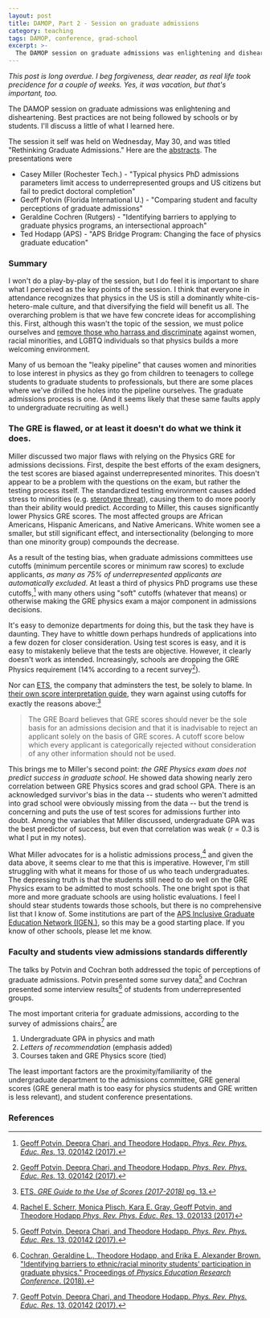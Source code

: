 ```yaml
---
layout: post
title: DAMOP, Part 2 - Session on graduate admissions
category: teaching
tags: DAMOP, conference, grad-school
excerpt: >-
  The DAMOP session on graduate admissions was enlightening and disheartening.  Best practices are not being followed by schools or by students.  I'll discuss a little of what I learned here.
---
```


*This post is long overdue.  I beg forgiveness, dear reader, as real life took precidence for a couple of weeks.  Yes, it was vacation, but that's important, too.*

The DAMOP session on graduate admissions was enlightening and disheartening.  Best practices are not being followed by schools or by students.  I'll discuss a little of what I learned here.

The session it self was held on Wednesday, May 30, and was titled "Rethinking Graduate Admissions."
Here are the [abstracts](http://meetings.aps.org/Meeting/DAMOP18/Session/K08).  The presentations were

* Casey Miller (Rochester Tech.) - "Typical physics PhD admissions parameters limit access to underrepresented groups and US citizens but fail to predict doctoral completion"
* Geoff Potvin (Florida International U.) - "Comparing student and faculty perceptions of graduate admissions"
* Geraldine Cochren (Rutgers) - "Identifying barriers to applying to graduate physics programs, an intersectional approach"
* Ted Hodapp (APS) - "APS Bridge Program: Changing the face of physics graduate education"

### Summary

I won't do a play-by-play of the session, but I do feel it is important to share what I perceived as the key points of the session.
I think that everyone in attendance recognizes that physics in the US is still a dominantly white-cis-hetero-male culture, and that diversifying the field will benefit us all.
The overarching problem is that we have few concrete ideas for accomplishing this.
First, although this wasn't the topic of the session, we must police ourselves and [remove those who harrass and discriminate](http://www.nationalgeographic.com/magazine/2018/05/sexual-harassment-science-me-too-essay/) against women, racial minorities, and LGBTQ individuals so that physics builds a more welcoming environment.

Many of us bemoan the "leaky pipeline" that causes women and minorities to lose interest in physics as they go from children to teenagers to college students to graduate students to professionals,
but there are some places where we've drilled the holes into the pipeline ourselves.
The graduate admissions process is one.
(And it seems likely that these same faults apply to undergraduate recruiting as well.)

### The GRE is flawed, or at least it doesn't do what we think it does.

Miller discussed two major flaws with relying on the Physics GRE for admissions decissions.
First, despite the best efforts of the exam designers, the test scores are biased against underrepresented minorites.
This doesn't appear to be a problem with the questions on the exam, but rather the testing process itself.
The standardized testing environment causes added stress to minorities (e.g. [sterotype threat](http://en.wikipedia.org/wiki/Stereotype_threat)), causing them to do more poorly than their ability would predict.
According to Miller, this causes significantly lower Physics GRE scores.
The most affected groups are African Americans, Hispanic Americans, and Native Americans.
White women see a smaller, but still significant effect, and intersectionality (belonging to more than one minority group) compounds the decrease.

As a result of the testing bias, when graduate admissions committees use cutoffs (minimum percentile scores or minimum raw scores) to exclude applicants, *as many as 75% of underrepresented applicants are automatically excluded*.
At least a third of physics PhD programs use these cutoffs,[^1]
with many others using "soft" cutoffs (whatever that means) or otherwise making the GRE physics exam a major component in admissions decisions.

It's easy to demonize departments for doing this, but the task they have is daunting.
They have to whittle down perhaps hundreds of applications into a few dozen for closer consideration.
Using test scores is easy, and it is easy to mistakenly believe that the tests are objective.
However, it clearly doesn't work as intended.  Increasingly, schools are dropping the GRE Physics requirement (14% according to a recent survey[^1]).

Nor can [ETS](http://www.ets.org), the company that adminsters the test, be solely to blame.
In [their own score interpretation guide](https://www.ets.org/s/gre/pdf/gre_guide.pdf), they warn against using cutoffs for exactly the reasons above:[^2]

> The GRE Board believes that GRE scores should never be 
> the sole basis for an admissions decision and 
> that it is inadvisable to reject an applicant solely 
> on the basis of GRE scores. A cutoff score 
> below which every applicant is categorically 
> rejected without consideration of any other 
> information should not be used.

This brings me to Miller's second point: *the GRE Physics exam does not predict success in graduate school*.
He showed data showing nearly zero correlation between GRE Physics scores and grad school GPA.
There is an acknowledged survivor's bias in the data -- students who weren't admitted into grad school were obviously missing from the data -- but the trend is concerning and puts the use of test scores for admissions further into doubt.
Among the variables that Miller discussed, undergraduate GPA was the best predictor of success, but even that correlation was weak (r = 0.3 is what I put in my notes).

What Miller advocates for is a holistic admissions process,[^3] and given the data above, it seems clear to me that this is imperative.  However, I'm still struggling with what it means for those of us who teach undergraduates.  The depressing truth is that the students still need to do well on the GRE Physics exam to be admitted to most schools.  The one bright spot is that more and more graduate schools are using holistic evaluations.  I feel I should stear students towards those schools, but there is no comprehensive list that I know of.  Some institutions are part of the [APS Inclusive Graduate Education Network (IGEN.)](http://www.apsbridgeprogram.org/igen/people.cfm), so this may be a good starting place.  If you know of other schools, please let me know.

### Faculty and students view admissions standards differently

The talks by Potvin and Cochran both addressed the topic of perceptions of graduate admissions.
Potvin presented some survey data[^1] and Cochran presented some interview results[^4] of students from underrepresented groups.

The most important criteria for graduate admissions, according to the survey of admissions chairs[^1] are

1. Undergraduate GPA in physics and math
2. *Letters of recommendation* (emphasis added)
3. Courses taken and GRE Physics score (tied)

The least important factors are the proximity/familiarity of the undergraduate department to the admissions committee, GRE general scores (GRE general math is too easy for physics students and GRE written is less relevant), and student conference presentations.



### References

[^1]: [Geoff Potvin, Deepra Chari, and Theodore Hodapp. *Phys. Rev. Phys. Educ. Res.* 13, 020142 (2017).](https://doi.org/10.1103/PhysRevPhysEducRes.13.020142)

[^2]: [ETS. *GRE Guide to the Use of Scores (2017-2018)* pg. 13.](https://www.ets.org/s/gre/pdf/gre_guide.pdf)

[^3]: [Rachel E. Scherr, Monica Plisch, Kara E. Gray, Geoff Potvin, and Theodore Hodapp *Phys. Rev. Phys. Educ. Res.* 13, 020133 (2017)](http://dx.doi.org/10.1103/PhysRevPhysEducRes.13.020133)

[^4]: [Cochran, Geraldine L., Theodore Hodapp, and Erika E. Alexander Brown. "Identifying barriers to ethnic/racial minority students’ participation in graduate physics." Proceedings of *Physics Education Research Conference*. (2018).](http://www.apsbridgeprogram.org/resources/Identifying-Barriers-Cochran.pdf)

